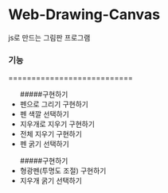 # Web-Drawing-Canvas
js로 만드는 그림판 프로그램

### 기능

===========================
<ul>
    #####구현하기
    <li>펜으로 그리기 구현하기</li>
    <li>펜 색깔 선택하기</li>
    <li>지우개로 지우기 구현하기</li>
    <li>전체 지우기 구현하기</li>
    <li>펜 굵기 선택하기</li>

</ul>
<ul>
    #####구현하기
    <li>형광펜(투명도 조절) 구현하기</li>
    <li>지우개 굵기 선택하기</li>
</ul>



